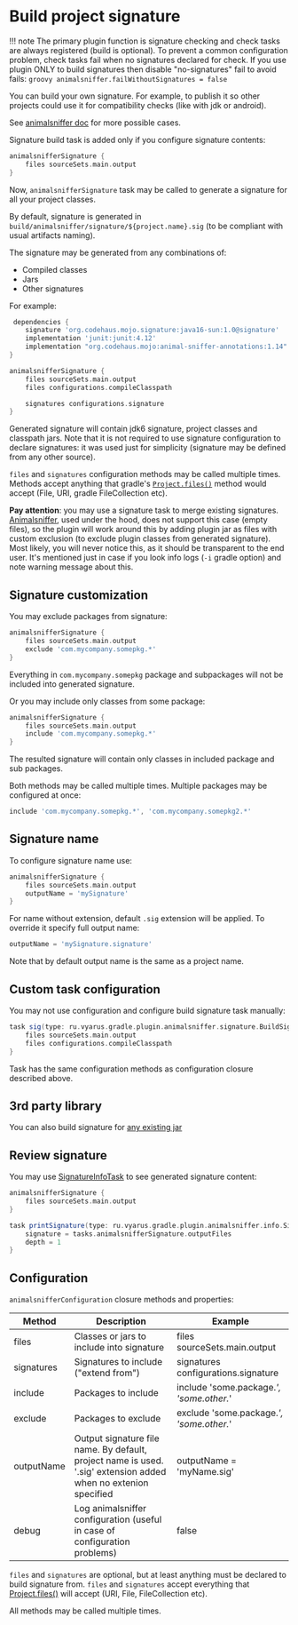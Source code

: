 # Build project signature

!!! note
    The primary plugin function is signature checking and check tasks are always registered (build is optional).
    To prevent a common configuration problem, check tasks fail when no signatures declared for check. 
    If you use plugin ONLY to build signatures then disable "no-signatures" fail to avoid fails:
    ```groovy
    animalsniffer.failWithoutSignatures = false
    ```

You can build your own signature. For example, to publish it so other projects could
use it for compatibility checks (like with jdk or android).

See [animalsniffer doc](http://www.mojohaus.org/animal-sniffer/animal-sniffer-ant-tasks/examples/generating-signatures.html) for more possible cases.

Signature build task is added only if you configure signature contents:

```groovy
animalsnifferSignature {
    files sourceSets.main.output
}
```

Now, `animalsnifferSignature` task may be called to generate a signature for all 
your project classes.

By default, signature is generated in `build/animalsniffer/signature/${project.name}.sig`
(to be compliant with usual artifacts naming).

The signature may be generated from any combinations of:

* Compiled classes
* Jars
* Other signatures

For example:

```groovy
 dependencies {
    signature 'org.codehaus.mojo.signature:java16-sun:1.0@signature'
    implementation 'junit:junit:4.12'
    implementation "org.codehaus.mojo:animal-sniffer-annotations:1.14"
}

animalsnifferSignature {
    files sourceSets.main.output
    files configurations.compileClasspath

    signatures configurations.signature
}
```

Generated signature will contain jdk6 signature, project classes and classpath jars.
Note that it is not required to use signature configuration to declare signatures:
it was used just for simplicity (signature may be defined from any other source).

`files` and `signatures` configuration methods may be called multiple times.
Methods accept anything that gradle's [`Project.files()`](https://docs.gradle.org/current/javadoc/org/gradle/api/Project.html#files(java.lang.Object...))
method would accept (File, URI, gradle FileCollection etc).

**Pay attention**: you may use a signature task to merge existing signatures.
[Animalsniffer](http://www.mojohaus.org/animal-sniffer/animal-sniffer-ant-tasks/examples/generating-signatures.html),
used under the hood, does not support this case (empty files), so the plugin
will work around this by adding plugin jar as files with custom exclusion (to exclude plugin classes from generated signature).
Most likely, you will never notice this, as it should be transparent to the end user. It's mentioned just in case
if you look info logs (`-i` gradle option) and note warning message about this.

## Signature customization

You may exclude packages from signature:

```groovy
animalsnifferSignature {
    files sourceSets.main.output
    exclude 'com.mycompany.somepkg.*'
}
```

Everything in `com.mycompany.somepkg` package and subpackages will not be included into generated signature.

Or you may include only classes from some package:

```groovy
animalsnifferSignature {
    files sourceSets.main.output
    include 'com.mycompany.somepkg.*'
}
```

The resulted signature will contain only classes in included package and sub packages.

Both methods may be called multiple times. Multiple packages may be configured at once:

```groovy
include 'com.mycompany.somepkg.*', 'com.mycompany.somepkg2.*'
```

## Signature name

To configure signature name use:

```groovy
animalsnifferSignature {
    files sourceSets.main.output
    outputName = 'mySignature'
}
```

For name without extension, default `.sig` extension will be applied. To override it specify full output name:

```groovy
outputName = 'mySignature.signature'
```

Note that by default output name is the same as a project name.

## Custom task configuration

You may not use configuration and configure build signature task manually:

```groovy
task sig(type: ru.vyarus.gradle.plugin.animalsniffer.signature.BuildSignatureTask) {
    files sourceSets.main.output
    files configurations.compileClasspath
}
```

Task has the same configuration methods as configuration closure described above.

## 3rd party library

You can also build signature for [any existing jar](library.md)

## Review signature

You may use [SignatureInfoTask](../view.md) to see generated signature content:

```groovy
animalsnifferSignature {
    files sourceSets.main.output
}

task printSignature(type: ru.vyarus.gradle.plugin.animalsniffer.info.SignatureInfoTask) {
    signature = tasks.animalsnifferSignature.outputFiles
    depth = 1
}
```

## Configuration

`animalsnifferConfiguration` closure methods and properties:

| Method | Description |  Example |
|----------|-------------|----------------|
| files | Classes or jars to include into signature | files sourceSets.main.output |
| signatures | Signatures to include ("extend from") | signatures configurations.signature |
| include | Packages to include | include 'some.package.*', 'some.other.*' |
| exclude | Packages to exclude | exclude 'some.package.*', 'some.other.*' |
| outputName | Output signature file name. By default, project name is used. '.sig' extension added when no extenion specified | outputName = 'myName.sig' |
| debug          | Log animalsniffer configuration (useful in case of configuration problems)                                                                                        | false                                           |

`files` and `signatures` are optional, but at least anything must be declared to build signature from.
`files` and `signatures`  accept everything that [Project.files()](https://docs.gradle.org/current/javadoc/org/gradle/api/Project.html#files(java.lang.Object...)) will accept
(URI, File, FileCollection etc).

All methods may be called multiple times.